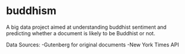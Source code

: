 # buddhism

A big data project aimed at understanding buddhist sentiment and predicting whether a document is likely to be Buddhist or not. 

Data Sources:
-Gutenberg for original documents
-New York Times API
